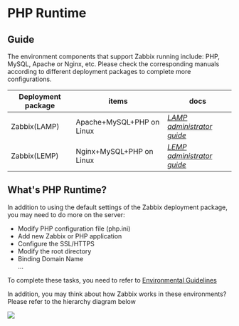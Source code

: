 # PHP Runtime

## Guide

The environment components that support Zabbix running include: PHP, MySQL, Apache or Nginx, etc. Please check the corresponding manuals according to different deployment packages to complete more configurations.

| Deployment package | items| docs |
| --- | --- | --- |
| Zabbix(LAMP) | Apache+MySQL+PHP on Linux | *[LAMP administrator guide](https://support.websoft9.com/docs/lamp)* |
| Zabbix(LEMP)| Nginx+MySQL+PHP on Linux |*[LEMP administrator guide](https://support.websoft9.com/docs/lnmp)*|

## What's PHP Runtime?

In addition to using the default settings of the Zabbix deployment package, you may need to do more on the server:

- Modify PHP configuration file (php.ini)
- Add new Zabbix or PHP application
- Configure the SSL/HTTPS
- Modify the root directory
- Binding Domain Name  
...

To complete these tasks, you need to refer to [Environmental Guidelines](/admin-runtime.md#guide)

In addition, you may think about how Zabbix works in these environments? Please refer to the hierarchy diagram below

![](https://libs.websoft9.com/Websoft9/DocsPicture/en/lamp/lamp-imagestacks-websoft9.png)
